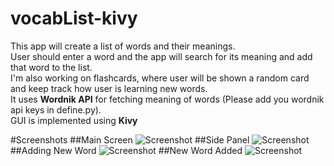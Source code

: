 # vocabList-kivy
This app will create a list of words and their meanings.  
User should enter a word and the app will search for its meaning and add that word to the list.  
I'm also working on flashcards, where user will be shown a random card and keep track how user is learning new words.  
It uses **Wordnik API** for fetching meaning of words (Please add you wordnik api keys in define.py).    
GUI is implemented using **Kivy**

#Screenshots
##Main Screen
![Screenshot](http://i.imgur.com/V0NULR0.png)
##Side Panel
![Screenshot](http://i.imgur.com/iPNJMX5.png)
##Adding New Word
![Screenshot](http://i.imgur.com/pADJKoZ.png)
##New Word Added
![Screenshot](http://i.imgur.com/UWvMnOj.png)
